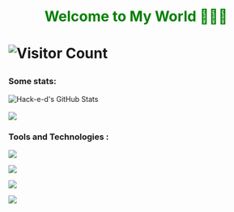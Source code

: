 <h1 align="center" style="color:green;">Welcome to My World 👨🏼‍💻<h1>

![Visitor Count](https://komarev.com/ghpvc/?username=hack-e-d&color=red&style=plastic)

### Some stats:
<p>
<img src="https://github-readme-stats.vercel.app/api?username=hack-e-d&show_icons=true&hide=stars&include_all_commits=true&theme=chartreuse-dark" alt="Hack-e-d's GitHub Stats" />
<br>
<br>
<img src="https://github-readme-stats.vercel.app/api/top-langs/?username=hack-e-d&theme=chartreuse-dark" />
</p>

### Tools and Technologies :
<a href="https://www.python.org/"> <img src="https://www.python.org/static/img/psf-logo.png"/></a>

<a href="https://www.tensorflow.org/"> <img src="https://www.gstatic.com/devrel-devsite/prod/veaa02889f0c07424beaa31d9bac1e874b6464e7ed7987fde4c94a59ace9487fa/tensorflow/images/lockup.svg"/></a>

<a href="https://angular.io/"> <img src="https://angular.io/assets/images/logos/angular/logo-nav@2x.png"/></a>

 <a href="https://reactjs.org/"> <img src="https://lh3.googleusercontent.com/5TJ_10SEBD1GIzMNnTvts5lZHFEurAEWXNHM57YEqZ1S2zdsrSUxMiVz8VDUAVuK_22c=s96"></a>
 
  
  
